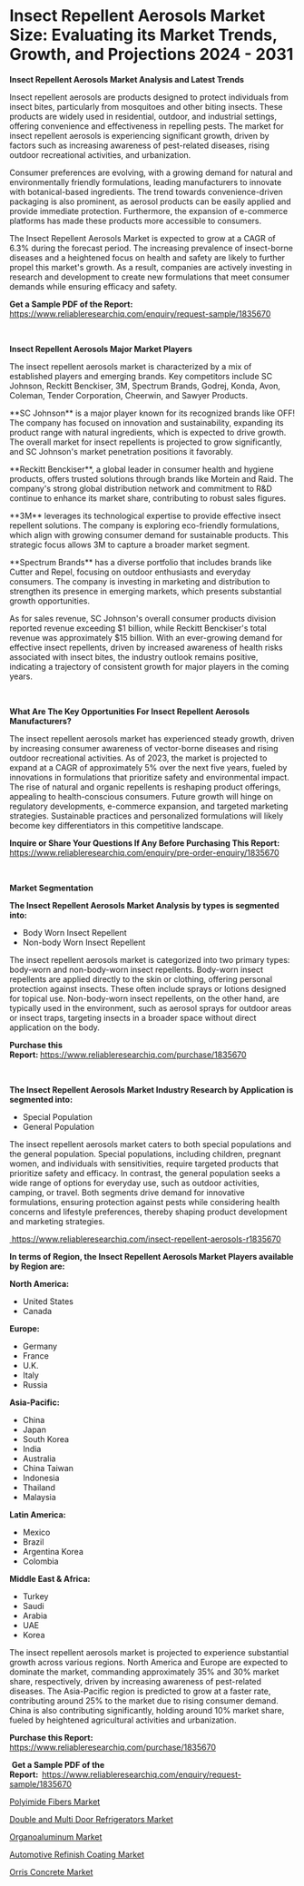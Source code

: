 <p><h1>Insect Repellent Aerosols Market Size: Evaluating its Market Trends, Growth, and Projections 2024 - 2031</h1></p><p><strong>Insect Repellent Aerosols Market Analysis and Latest Trends</strong></p>
<p><p>Insect repellent aerosols are products designed to protect individuals from insect bites, particularly from mosquitoes and other biting insects. These products are widely used in residential, outdoor, and industrial settings, offering convenience and effectiveness in repelling pests. The market for insect repellent aerosols is experiencing significant growth, driven by factors such as increasing awareness of pest-related diseases, rising outdoor recreational activities, and urbanization.</p><p>Consumer preferences are evolving, with a growing demand for natural and environmentally friendly formulations, leading manufacturers to innovate with botanical-based ingredients. The trend towards convenience-driven packaging is also prominent, as aerosol products can be easily applied and provide immediate protection. Furthermore, the expansion of e-commerce platforms has made these products more accessible to consumers.</p><p>The Insect Repellent Aerosols Market is expected to grow at a CAGR of 6.3% during the forecast period. The increasing prevalence of insect-borne diseases and a heightened focus on health and safety are likely to further propel this market's growth. As a result, companies are actively investing in research and development to create new formulations that meet consumer demands while ensuring efficacy and safety.</p></p>
<p><strong>Get a Sample PDF of the Report:&nbsp;</strong> <a href="https://www.reliableresearchiq.com/enquiry/request-sample/1835670?utm_campaign=1738&utm_medium=2&utm_source=Github&utm_content=ia&utm_term=16102024&utm_id=insect-repellent-aerosols">https://www.reliableresearchiq.com/enquiry/request-sample/1835670</a></p>
<p>&nbsp;</p>
<p><strong>Insect Repellent Aerosols Major Market Players</strong></p>
<p><p>The insect repellent aerosols market is characterized by a mix of established players and emerging brands. Key competitors include SC Johnson, Reckitt Benckiser, 3M, Spectrum Brands, Godrej, Konda, Avon, Coleman, Tender Corporation, Cheerwin, and Sawyer Products.</p><p>**SC Johnson** is a major player known for its recognized brands like OFF! The company has focused on innovation and sustainability, expanding its product range with natural ingredients, which is expected to drive growth. The overall market for insect repellents is projected to grow significantly, and SC Johnson's market penetration positions it favorably.</p><p>**Reckitt Benckiser**, a global leader in consumer health and hygiene products, offers trusted solutions through brands like Mortein and Raid. The company's strong global distribution network and commitment to R&D continue to enhance its market share, contributing to robust sales figures.</p><p>**3M** leverages its technological expertise to provide effective insect repellent solutions. The company is exploring eco-friendly formulations, which align with growing consumer demand for sustainable products. This strategic focus allows 3M to capture a broader market segment.</p><p>**Spectrum Brands** has a diverse portfolio that includes brands like Cutter and Repel, focusing on outdoor enthusiasts and everyday consumers. The company is investing in marketing and distribution to strengthen its presence in emerging markets, which presents substantial growth opportunities.</p><p>As for sales revenue, SC Johnson's overall consumer products division reported revenue exceeding $1 billion, while Reckitt Benckiser's total revenue was approximately $15 billion. With an ever-growing demand for effective insect repellents, driven by increased awareness of health risks associated with insect bites, the industry outlook remains positive, indicating a trajectory of consistent growth for major players in the coming years.</p></p>
<p>&nbsp;</p>
<p><strong>What Are The Key Opportunities For Insect Repellent Aerosols Manufacturers?</strong></p>
<p><p>The insect repellent aerosols market has experienced steady growth, driven by increasing consumer awareness of vector-borne diseases and rising outdoor recreational activities. As of 2023, the market is projected to expand at a CAGR of approximately 5% over the next five years, fueled by innovations in formulations that prioritize safety and environmental impact. The rise of natural and organic repellents is reshaping product offerings, appealing to health-conscious consumers. Future growth will hinge on regulatory developments, e-commerce expansion, and targeted marketing strategies. Sustainable practices and personalized formulations will likely become key differentiators in this competitive landscape.</p></p>
<p><strong>Inquire or Share Your Questions If Any Before Purchasing This Report:</strong> <a href="https://www.reliableresearchiq.com/enquiry/pre-order-enquiry/1835670?utm_campaign=1738&utm_medium=2&utm_source=Github&utm_content=ia&utm_term=16102024&utm_id=insect-repellent-aerosols">https://www.reliableresearchiq.com/enquiry/pre-order-enquiry/1835670</a></p>
<p>&nbsp;</p>
<p><strong>Market Segmentation</strong></p>
<p><strong>The Insect Repellent Aerosols Market Analysis by types is segmented into:</strong></p>
<p><ul><li>Body Worn Insect Repellent</li><li>Non-body Worn Insect Repellent</li></ul></p>
<p><p>The insect repellent aerosols market is categorized into two primary types: body-worn and non-body-worn insect repellents. Body-worn insect repellents are applied directly to the skin or clothing, offering personal protection against insects. These often include sprays or lotions designed for topical use. Non-body-worn insect repellents, on the other hand, are typically used in the environment, such as aerosol sprays for outdoor areas or insect traps, targeting insects in a broader space without direct application on the body.</p></p>
<p><strong>Purchase this Report:&nbsp;</strong><a href="https://www.reliableresearchiq.com/purchase/1835670?utm_campaign=1738&utm_medium=2&utm_source=Github&utm_content=ia&utm_term=16102024&utm_id=insect-repellent-aerosols">https://www.reliableresearchiq.com/purchase/1835670</a></p>
<p>&nbsp;</p>
<p><strong>The Insect Repellent Aerosols Market Industry Research by Application is segmented into:</strong></p>
<p><ul><li>Special Population</li><li>General Population</li></ul></p>
<p><p>The insect repellent aerosols market caters to both special populations and the general population. Special populations, including children, pregnant women, and individuals with sensitivities, require targeted products that prioritize safety and efficacy. In contrast, the general population seeks a wide range of options for everyday use, such as outdoor activities, camping, or travel. Both segments drive demand for innovative formulations, ensuring protection against pests while considering health concerns and lifestyle preferences, thereby shaping product development and marketing strategies.</p></p>
<p><a href="https://www.reliableresearchiq.com/insect-repellent-aerosols-r1835670?utm_campaign=1738&utm_medium=2&utm_source=Github&utm_content=ia&utm_term=16102024&utm_id=insect-repellent-aerosols">&nbsp;https://www.reliableresearchiq.com/insect-repellent-aerosols-r1835670</a></p>
<p><strong>In terms of Region, the Insect Repellent Aerosols Market Players available by Region are:</strong></p>
<p>
    <p> <strong> North America: </strong>
        <ul>
            <li>United States</li>
            <li>Canada</li>
        </ul>
        </p> 
    <p> <strong> Europe: </strong>
        <ul>
            <li>Germany</li>
            <li>France</li>
            <li>U.K.</li>
            <li>Italy</li>
            <li>Russia</li>
        </ul>
        </p> 
    <p> <strong> Asia-Pacific: </strong>
        <ul>
            <li>China</li>
            <li>Japan</li>
            <li>South Korea</li>
            <li>India</li>
            <li>Australia</li>
            <li>China Taiwan</li>
            <li>Indonesia</li>
            <li>Thailand</li>
            <li>Malaysia</li>
        </ul>
        </p> 
    <p> <strong> Latin America: </strong>
        <ul>
            <li>Mexico</li>
            <li>Brazil</li>
            <li>Argentina Korea</li>
            <li>Colombia</li>
        </ul>
        </p> 
    <p> <strong> Middle East & Africa: </strong>
        <ul>
            <li>Turkey</li>
            <li>Saudi</li>
            <li>Arabia</li>
            <li>UAE</li>
            <li>Korea</li>
        </ul>
    </p>
    </p>
<p><p>The insect repellent aerosols market is projected to experience substantial growth across various regions. North America and Europe are expected to dominate the market, commanding approximately 35% and 30% market share, respectively, driven by increasing awareness of pest-related diseases. The Asia-Pacific region is predicted to grow at a faster rate, contributing around 25% to the market due to rising consumer demand. China is also contributing significantly, holding around 10% market share, fueled by heightened agricultural activities and urbanization.</p></p>
<p><strong>Purchase this Report: </strong><a href="https://www.reliableresearchiq.com/purchase/1835670?utm_campaign=1738&utm_medium=2&utm_source=Github&utm_content=ia&utm_term=16102024&utm_id=insect-repellent-aerosols">https://www.reliableresearchiq.com/purchase/1835670</a></p>
<p>&nbsp;<strong>Get a Sample PDF of the Report:&nbsp;&nbsp;</strong><a href="https://www.reliableresearchiq.com/enquiry/request-sample/1835670?utm_campaign=1738&utm_medium=2&utm_source=Github&utm_content=ia&utm_term=16102024&utm_id=insect-repellent-aerosols">https://www.reliableresearchiq.com/enquiry/request-sample/1835670</a></p>
<p><strong></strong></p>
<p><p><a href="https://www.linkedin.com/pulse/global-polyimide-fibers-market-focus-product-type-wet-spinningdry-ninic?utm_campaign=1738&utm_medium=2&utm_source=Github&utm_content=ia&utm_term=16102024&utm_id=insect-repellent-aerosols">Polyimide Fibers Market</a></p><p><a href="https://github.com/JosephineMcguire65/Market-Research-Report-List-1/blob/main/double-and-multi-door-refrigerators-market.md?utm_campaign=1738&utm_medium=2&utm_source=Github&utm_content=ia&utm_term=16102024&utm_id=insect-repellent-aerosols">Double and Multi Door Refrigerators Market</a></p><p><a href="https://www.linkedin.com/pulse/organoaluminum-market-transformation-comparative-analysis-2024-2031-ovoec?utm_campaign=1738&utm_medium=2&utm_source=Github&utm_content=ia&utm_term=16102024&utm_id=insect-repellent-aerosols">Organoaluminum Market</a></p><p><a href="https://www.linkedin.com/pulse/strategic-market-insights-navigating-global-automotive-refinish-ybzlc?utm_campaign=1738&utm_medium=2&utm_source=Github&utm_content=ia&utm_term=16102024&utm_id=insect-repellent-aerosols">Automotive Refinish Coating Market</a></p><p><a href="https://www.linkedin.com/pulse/strategic-roadmap-success-global-orris-concrete-market-analysis-z9zwc?utm_campaign=1738&utm_medium=2&utm_source=Github&utm_content=ia&utm_term=16102024&utm_id=insect-repellent-aerosols">Orris Concrete Market</a></p></p>